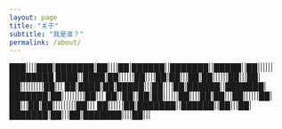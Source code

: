 ```yaml
---
layout: page
title: "关于"
subtitle: "我是谁？"
permalink: /about/
---
```



███||||███|███████|██||||██|██████||███████||█████||██||||||████████
████||████|██||||||██||||██|██|||██|██||||||██|||██|██|||||||||██|||
██|████|██|█████|||██||||██|██████||███████|███████|██|||||||||██|||
██||██||██|██||||||██||||██|██|||██||||||██|██|||██|██|||||||||██|||
██||||||██|███████||██████||██|||██|███████|██|||██|███████||||██|||

                                                                     



